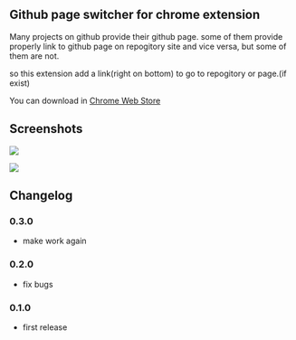 Github page switcher for chrome extension
-----------------------

Many projects on github provide their github page.
some of them provide properly link to github page on repogitory site and vice versa,
but some of them are not.

so this extension add a link(right on bottom) to go to repogitory or page.(if exist)

You can download in [Chrome Web Store](https://chrome.google.com/webstore/detail/github-page-switcher/hndlnhncbcihlpofblflckedkhdjieoe)

## Screenshots

![](https://raw.github.com/outsideris/github-page-switcher/master/doc/screenshots/screenshot1.gif)

![](https://raw.github.com/outsideris/github-page-switcher/master/doc/screenshots/screenshot2.gif)

## Changelog

### 0.3.0
* make work again

### 0.2.0
* fix bugs

### 0.1.0
* first release
